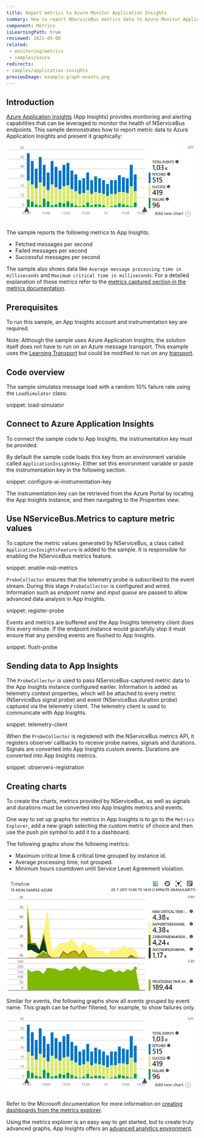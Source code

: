```yaml
---
title: Report metrics to Azure Monitor Application Insights
summary: How to report NServiceBus metrics data to Azure Monitor Application Insights
component: Metrics
isLearningPath: true
reviewed: 2021-09-08
related:
 - monitoring/metrics
 - samples/azure
redirects:
- samples/application-insights
previewImage: example-graph-events.png
---
```



## Introduction

[Azure Application Insights](https://docs.microsoft.com/en-us/azure/azure-monitor/app/app-insights-overview) (App Insights) provides monitoring and alerting capabilities that can be leveraged to monitor the health of NServiceBus endpoints. This sample demonstrates how to report metric data to Azure Application Insights and present it graphically:

![example graph events](example-graph-events.png "width=500")

The sample reports the following metrics to App Insights:

 * Fetched messages per second 
 * Failed messages per second
 * Successful messages per second
 
 The sample also shows data like `Average message processing time in milliseconds` and `Maximum critical time in milliseconds`. For a detailed explanation of these metrics refer to the [metrics captured section in the metrics documentation](/monitoring/metrics/definitions.md).

## Prerequisites

To run this sample, an App Insights account and instrumentation key are required.

Note: Although the sample uses Azure Application Insights, the solution itself does not have to run on an Azure message transport. This example uses the [Learning Transport](/transports/learning/) but could be modified to run on any [transport](/transports/).


## Code overview

The sample simulates message load with a random 10% failure rate using the `LoadSimulator` class:

snippet: load-simulator


## Connect to Azure Application Insights

To connect the sample code to App Insights, the instrumentation key must be provided.

By default the sample code loads this key from an environment variable called `ApplicationInsightKey`. Either set this environment variable or paste the instrumentation key in the following section.

snippet: configure-ai-instrumentation-key

The instrumentation key can be retrieved from the Azure Portal by locating the App Insights instance, and then navigating to the Properties view.


## Use NServiceBus.Metrics to capture metric values

To capture the metric values generated by NServiceBus, a class called `ApplicationInsightsFeature` is added to the sample. It is responsible for enabling the NServiceBus metrics feature.

snippet: enable-nsb-metrics

`ProbeCollector` ensures that the telemetry probe is subscribed to the event stream. During this stage `ProbeCollector` is configured and wired. Information such as *endpoint name* and *input queue* are passed to allow advanced data analysis in App Insights.

snippet: register-probe

Events and metrics are buffered and the App Insights telemetry client does this every minute. If the endpoint instance would gracefully stop it must ensure that any pending events are flushed to App Insights.

snippet: flush-probe


## Sending data to App Insights

The `ProbeCollector` is used to pass NServiceBus-captured metric data to the App Insights instance configured earlier. Information is added as telemetry context properties, which will be attached to every metric (NServiceBus signal probe) and event (NServiceBus duration probe) captured via the telemetry client. The telemetry client is used to communicate with App Insights.

snippet: telemetry-client

When the `ProbeCollector` is registered with the NServiceBus metrics API, it registers observer callbacks to receive probe names, signals and durations. Signals are converted into App Insights custom events. Durations are converted into App Insights metrics.

snippet: observers-registration


## Creating charts

To create the charts, metrics provided by NServiceBus, as well as signals and durations must be converted into App Insights metrics and events.

One way to set up graphs for metrics in App Insights is to go to the `Metrics Explorer`, add a new graph selecting the custom metric of choice and then use the push pin symbol to add it to a dashboard.

The following graphs show the following metrics:

 * Maximum critical time & critical time grouped by instance id.
 * Average processing time, not grouped.
 * Minimum hours countdown until Service Level Agreement violation.

![example graph metrics](example-graph-metrics.png "width=500")

Similar for events, the following graphs show all events grouped by event name. This graph can be further filtered, for example, to show failures only.

![example graph events](example-graph-events.png "width=500")

Refer to the Microsoft documentation for more information on [creating dashboards from the metrics explorer](https://docs.microsoft.com/en-us/azure/application-insights/app-insights-dashboards).

Using the metrics explorer is an easy way to get started, but to create truly advanced graphs, App Insights offers an [advanced analytics environment](https://docs.microsoft.com/en-us/azure/application-insights/app-insights-analytics).